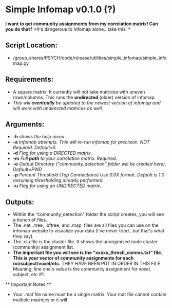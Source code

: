 # Simple Infomap v0.1.0 (?) #

**I want to get community assignments from my correlation matrix! Can you do that?**
*It's dangerous to Infomap alone...take this: *

## Script Location:
- /group_shares/PSYCH/code/release/utilities/simple_infomap/simple_infomap.py

## Requirements:
 - A square matrix. It currently will not take matrices with uneven rows/columns. This runs the **undirected** (older) version of infomap.
  - _This will **eventually** be updated to the newest version of infomap and will work with undirected matrices as well._
  
## Arguments:
 - **-h** _shows the help menu_
 - **-a** _Infomap attempts. This will re-run infomap for precision. NOT Required. Default=5_
 - **-d** _Flag for using a DIRECTED matrix._
 - **-m** _Full **path** to your correlation matrix. Required._
 - **-o** _Output Directory ("community_detection" folder will be created here). Default=PWD_
 - **-p** _Percent Threshold (Top Connections) Use 0.0X format. Default is 1.0 assuming thresholding already performed._
 - **-u** _Flag for using an UNDIRECTED matrix._

## Outputs:
 - Within the “community_detection” folder the script creates, you will see a bunch of files. 
 - The .net, .tree, .bftree, and .map, files are all files you can use on the infomap website to visualize your data (I’ve never tried...but that's what they say). 
 - The .clu file is the cluster file. It shows the unorganized node cluster (community) assignment list.
 - **The important file you will see is the “xxxxx_thresh_comms.txt” file. This is your vector of community assignments for each roi/subject/voxel/etc.**
   THEY HAVE BEEN PUT IN ORDER IN THIS FILE. Meaning, line one's value is the community assignment for voxel, subject, etc #1. 

** Important Notes:**
- Your .mat file name must be a single matrix. Your mat file cannot contain multiple matrices or it will 